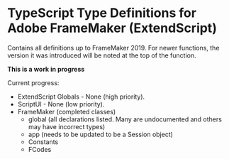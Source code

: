 # TypeScript Type Definitions for Adobe FrameMaker (ExtendScript)

Contains all definitions up to FrameMaker 2019.
For newer functions, the version it was introduced will be noted at the top of the function.

**This is a work in progress**

Current progress:
* ExtendScript Globals - None (high priority).
* ScriptUI - None (low priority).
* FrameMaker (completed classes)
	* global (all declarations listed. Many are undocumented and others may have incorrect types)
	* app (needs to be updated to be a Session object)
	* Constants
	* FCodes
